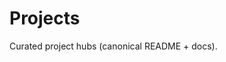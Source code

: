 <!-- status: stub; target: 150+ words -->
<!-- status: stub; target: 150+ words -->
<!-- status: stub; target: 150+ words -->
# Projects

Curated project hubs (canonical README + docs).




